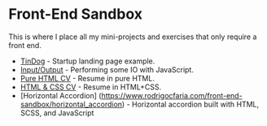# Front-End Sandbox

This is where I place all my mini-projects and exercises that only require a front end.

- [TinDog](https://rfaria.github.io/front-end-sandbox/tindog) - Startup landing page example.
- [Input/Output](https://rfaria.github.io/front-end-sandbox/input-output) - Performing some IO with JavaScript.
- [Pure HTML CV](https://rfaria.github.io/front-end-sandbox/pure-html-cv-main) - Resume in pure HTML.
- [HTML & CSS CV](https://rfaria.github.io/front-end-sandbox/html-css-personal-site-main) - Resume in HTML+CSS.
- [Horizontal Accordion] (https://www.rodrigocfaria.com/front-end-sandbox/horizontal_accordion) - Horizontal accordion built with HTML, SCSS, and JavaScript
